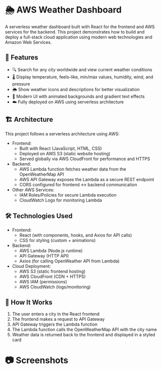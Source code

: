 # 🌦️ AWS Weather Dashboard

A serverless weather dashboard built with React for the frontend and AWS services for the backend. This project demonstrates how to build and deploy a full-stack cloud application using modern web technologies and Amazon Web Services.

## 📌 Features

- 🔍 Search for any city worldwide and view current weather conditions
- 🌡️ Display temperature, feels-like, min/max values, humidity, wind, and pressure
- 🌦️ Show weather icons and descriptions for better visualization
- 🎨 Modern UI with animated backgrounds and gradient text effects
- ☁️ Fully deployed on AWS using serverless architecture

## 🏗️ Architecture

This project follows a serverless architecture using AWS:

- Frontend:
  - Built with React (JavaScript, HTML, CSS)
  - Deployed on AWS S3 (static website hosting)
  - Served globally via AWS CloudFront for performance and HTTPS
- Backend:
  - AWS Lambda function fetches weather data from the OpenWeatherMap API
  - AWS API Gateway exposes the Lambda as a secure REST endpoint
  - CORS configured for frontend ↔ backend communication
- Other AWS Services:
  - IAM Roles/Policies for secure Lambda execution
  - CloudWatch Logs for monitoring Lambda

 ## 🛠️ Technologies Used

- Frontend:
  - React (with components, hooks, and Axios for API calls)
  - CSS for styling (custom + animations)
- Backend:
  - AWS Lambda (Node.js runtime)
  - API Gateway (HTTP API)
  - Axios (for calling OpenWeather API from Lambda)
- Cloud Deployment:
  - AWS S3 (static frontend hosting)
  - AWS CloudFront (CDN + HTTPS)
  - AWS IAM (permissions)
  - AWS CloudWatch (logs/monitoring)
 
## 🚀 How It Works

1. The user enters a city in the React frontend
2. The frontend makes a request to API Gateway
3. API Gateway triggers the Lambda function
4. The Lambda function calls the OpenWeatherMap API with the city name
5. Weather data is returned back to the frontend and displayed in a styled card

# 📷 Screenshots
